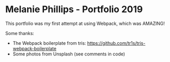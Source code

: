 # Melanie Phillips - Portfolio 2019

This portfolio was my first attempt at using Webpack, which was AMAZING!


Some thanks:
- The Webpack boilerplate from tris: https://github.com/tr1s/tris-webpack-boilerplate 
- Some photos from Unsplash (see comments in code)